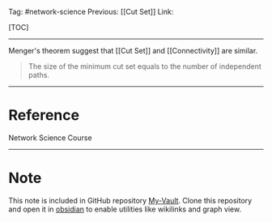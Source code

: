 Tag: #network-science 
Previous: [[Cut Set]]
Link: 

[TOC]

---

Menger's theorem suggest that [[Cut Set]] and [[Connectivity]] are similar.

> The size of the minimum cut set equals to the number of independent paths.

---

# Reference

Network Science Course

---

# Note

This note is included in GitHub repository [My-Vault](https://github.com/LittleD3092/My-Vault.git). Clone this repository and open it in [obsidian](https://obsidian.md/) to enable utilities like wikilinks and graph view.
